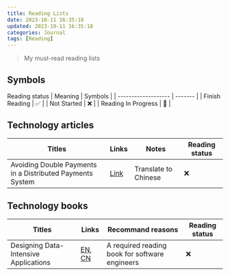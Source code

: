 ```yaml
---
title: Reading Lists
date: 2023-10-11 16:35:18
updated: 2023-10-11 16:35:18
categories: Journal
tags: [Reading]
---
```


> My must-read reading lists
<!-- more -->

## Symbols

Reading status
| Meaning             | Symbols |
| ------------------- | ------- |
| Finish Reading      | ✅      |
| Not Started         | ❌      |
| Reading In Progress | 👀     |

## Technology articles

| Titles                                                     | Links                                                                                                                 | Notes                 | Reading status |
| --------------------------------------------------------- | --------------------------------------------------------------------------------------------------------------------- | --------------------- | -------------- |
| Avoiding Double Payments in a Distributed Payments System | [Link](https://medium.com/airbnb-engineering/avoiding-double-payments-in-a-distributed-payments-system-2981f6b070bb) | Translate to Chinese | ❌             |


## Technology books

| Titles                                 | Links                                                                                                                                                     | Recommand reasons                              | Reading status |
| ------------------------------------- | --------------------------------------------------------------------------------------------------------------------------------------------------------- | ---------------------------------------------- | -------------- |
| Designing Data-Intensive Applications | [EN](https://github.com/ms2ag16/Books/blob/master/Designing%20Data-Intensive%20Applications%20-%20Martin%20Kleppmann.pdf), [CN](http://ddia.vonng.com/#/) | A required reading book for software engineers | ❌             |
